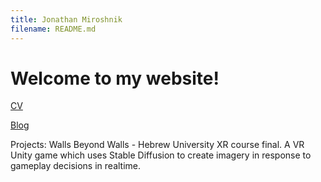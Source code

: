 ```yaml
---
title: Jonathan Miroshnik
filename: README.md
--- 
```


# Welcome to my website!

[CV](https://jonathanmiroshnik.github.io/JonathanMiroshnikResume.pdf)

[Blog](blog.md)

Projects:
Walls Beyond Walls - Hebrew University XR course final. A VR Unity game which uses Stable Diffusion to create imagery in response to gameplay decisions in realtime.
